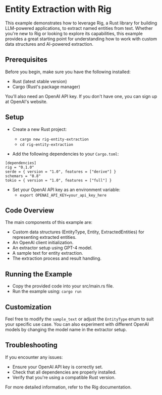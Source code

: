 # Entity Extraction with Rig

This example demonstrates how to leverage Rig, a Rust library for building LLM-powered applications, to extract named entities from text. Whether you're new to Rig or looking to explore its capabilities, this example provides a great starting point for understanding how to work with custom data structures and AI-powered extraction.

## Prerequisites
Before you begin, make sure you have the following installed:

- Rust (latest stable version)
- Cargo (Rust's package manager)

You'll also need an OpenAI API key. If you don't have one, you can sign up at OpenAI's website.

## Setup

- Create a new Rust project: 
  - `cargo new rig-entity-extraction`
  - `cd rig-entity-extraction`

- Add the following dependencies to your `Cargo.toml`:
```
[dependencies]
rig = "0.1.0"
serde = { version = "1.0", features = ["derive"] }
schemars = "0.8"
tokio = { version = "1.0", features = ["full"] }
```

- Set your OpenAI API key as an environment variable: 
  - `export OPENAI_API_KEY=your_api_key_here`


## Code Overview

The main components of this example are:

- Custom data structures (EntityType, Entity, ExtractedEntities) for representing extracted entities.
- An OpenAI client initialization.
- An extractor setup using GPT-4 model.
- A sample text for entity extraction.
- The extraction process and result handling.

## Running the Example

- Copy the provided code into your src/main.rs file.
- Run the example using: `cargo run`


## Customization

Feel free to modify the `sample_text` or adjust the `EntityType` enum to suit your specific use case. You can also experiment with different OpenAI models by changing the model name in the extractor setup.


## Troubleshooting
If you encounter any issues:

- Ensure your OpenAI API key is correctly set.
- Check that all dependencies are properly installed.
- Verify that you're using a compatible Rust version.

For more detailed information, refer to the Rig documentation.